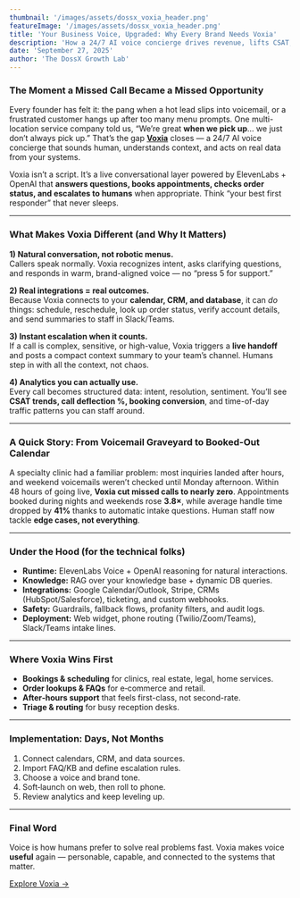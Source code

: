 ```yaml
---
thumbnail: '/images/assets/dossx_voxia_header.png'
featureImage: '/images/assets/dossx_voxia_header.png'
title: 'Your Business Voice, Upgraded: Why Every Brand Needs Voxia'
description: 'How a 24/7 AI voice concierge drives revenue, lifts CSAT, and scales support without adding headcount.'
date: 'September 27, 2025'
author: 'The DossX Growth Lab'
---
```


### The Moment a Missed Call Became a Missed Opportunity

Every founder has felt it: the pang when a hot lead slips into voicemail, or a frustrated customer hangs up after too many menu prompts. One multi-location service company told us, “We’re great **when we pick up**… we just don’t always pick up.” That’s the gap **[Voxia](/agents/voice)** closes — a 24/7 AI voice concierge that sounds human, understands context, and acts on real data from your systems.

Voxia isn’t a script. It’s a live conversational layer powered by ElevenLabs + OpenAI that **answers questions, books appointments, checks order status, and escalates to humans** when appropriate. Think “your best first responder” that never sleeps.

---

### What Makes Voxia Different (and Why It Matters)

**1) Natural conversation, not robotic menus.**  
Callers speak normally. Voxia recognizes intent, asks clarifying questions, and responds in warm, brand-aligned voice — no “press 5 for support.”

**2) Real integrations = real outcomes.**  
Because Voxia connects to your **calendar, CRM, and database**, it can *do* things: schedule, reschedule, look up order status, verify account details, and send summaries to staff in Slack/Teams.

**3) Instant escalation when it counts.**  
If a call is complex, sensitive, or high-value, Voxia triggers a **live handoff** and posts a compact context summary to your team’s channel. Humans step in with all the context, not chaos.

**4) Analytics you can actually use.**  
Every call becomes structured data: intent, resolution, sentiment. You’ll see **CSAT trends, call deflection %, booking conversion**, and time-of-day traffic patterns you can staff around.

---

### A Quick Story: From Voicemail Graveyard to Booked-Out Calendar

A specialty clinic had a familiar problem: most inquiries landed after hours, and weekend voicemails weren’t checked until Monday afternoon. Within 48 hours of going live, **Voxia cut missed calls to nearly zero**. Appointments booked during nights and weekends rose **3.8×**, while average handle time dropped by **41%** thanks to automatic intake questions. Human staff now tackle **edge cases, not everything**.

---

### Under the Hood (for the technical folks)

- **Runtime:** ElevenLabs Voice + OpenAI reasoning for natural interactions.  
- **Knowledge:** RAG over your knowledge base + dynamic DB queries.  
- **Integrations:** Google Calendar/Outlook, Stripe, CRMs (HubSpot/Salesforce), ticketing, and custom webhooks.  
- **Safety:** Guardrails, fallback flows, profanity filters, and audit logs.  
- **Deployment:** Web widget, phone routing (Twilio/Zoom/Teams), Slack/Teams intake lines.

---

### Where Voxia Wins First

- **Bookings & scheduling** for clinics, real estate, legal, home services.  
- **Order lookups & FAQs** for e‑commerce and retail.  
- **After‑hours support** that feels first-class, not second-rate.  
- **Triage & routing** for busy reception desks.

---

### Implementation: Days, Not Months

1. Connect calendars, CRM, and data sources.  
2. Import FAQ/KB and define escalation rules.  
3. Choose a voice and brand tone.  
4. Soft‑launch on web, then roll to phone.  
5. Review analytics and keep leveling up.

---

### Final Word

Voice is how humans prefer to solve real problems fast. Voxia makes voice **useful** again — personable, capable, and connected to the systems that matter.

[Explore Voxia →](/agents/voice)

